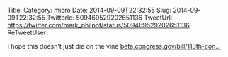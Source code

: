 Title: 
Category: micro
Date: 2014-09-09T22:32:55
Slug: 2014-09-09T22:32:55
TwitterId: 509469529202651136
TweetUrl: https://twitter.com/mark_philpot/status/509469529202651136
ReTweetUser: 

I hope this doesn't just die on the vine [beta.congress.gov/bill/113th-con…](https://beta.congress.gov/bill/113th-congress/senate-joint-resolution/19)